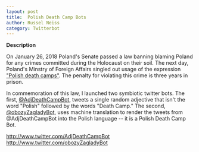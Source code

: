```yaml
---
layout: post
title:  Polish Death Camp Bots
author: Russel Neiss
category: Twitterbot
---
```

**Description**

On January 26, 2018 Poland's Senate passed a law banning blaming Poland for any crimes committed during the Holocaust on their soil. The next day, Poland's Minstry of Foreign Affairs singled out usage of the expression ["Polish death camps"](https://mfa.gov.pl/en/news/communique_of_the_ministry_of_foreign_affairs_on_amendment_of_the_act_on_the_institute_of_national_remembrance_). The penalty for violating this crime is three years in prison.

In commemoration of this law, I launched two symbiotic twitter bots. The first, [@AdjDeathCampBot](http://www.twitter.com/AdjDeathCampBot), tweets a single random adjective that isn't the word "Polish" followed by the words "Death Camp." The second, [@obozyZagladyBot](http://www.twitter.com/obozyZagladyBot), uses machine translation to render the tweets from @AdjDeathCampBot into the Polish language -- it is a Polish Death Camp Bot.

<http://www.twitter.com/AdjDeathCampBot>
<http://www.twitter.com/obozyZagladyBot>


